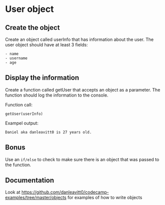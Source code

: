 # User object

## Create the object

Create an object called userInfo that has information about the user. The user object should have 
at least 3 fields:

	- name
	- username
	- age

## Display the information

Create a function called getUser that accepts an object as a parameter. The function should log
the information to the console.

Function call:
```
getUser(userInfo)
```
Exampel output:
```
Daniel aka danleavitt0 is 27 years old.
```

## Bonus
Use an `if/else` to check to make sure there is an object that was passed to the function.

## Documentation
Look at https://github.com/danleavitt0/codecamp-examples/tree/master/objects for examples of how to write objects